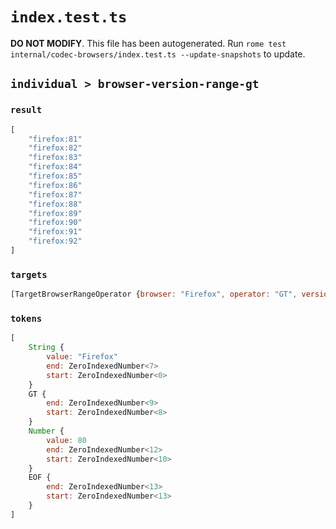 # `index.test.ts`

**DO NOT MODIFY**. This file has been autogenerated. Run `rome test internal/codec-browsers/index.test.ts --update-snapshots` to update.

## `individual > browser-version-range-gt`

### `result`

```javascript
[
	"firefox:81"
	"firefox:82"
	"firefox:83"
	"firefox:84"
	"firefox:85"
	"firefox:86"
	"firefox:87"
	"firefox:88"
	"firefox:89"
	"firefox:90"
	"firefox:91"
	"firefox:92"
]
```

### `targets`

```javascript
[TargetBrowserRangeOperator {browser: "Firefox", operator: "GT", version: 80}]
```

### `tokens`

```javascript
[
	String {
		value: "Firefox"
		end: ZeroIndexedNumber<7>
		start: ZeroIndexedNumber<0>
	}
	GT {
		end: ZeroIndexedNumber<9>
		start: ZeroIndexedNumber<8>
	}
	Number {
		value: 80
		end: ZeroIndexedNumber<12>
		start: ZeroIndexedNumber<10>
	}
	EOF {
		end: ZeroIndexedNumber<13>
		start: ZeroIndexedNumber<13>
	}
]
```
